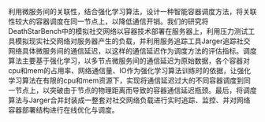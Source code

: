 利用微服务间的关联性，结合强化学习算法，设计一种智能容器调度方法，将关联性较大的容器调度在同一节点上，以降低通信开销。我们的研究将DeathStarBench中的模拟社交网络以容器技术部署在服务器上，利用压力测试工具模拟现实社交网络对服务器产生的负载，并利用服务追踪工具Jarger追踪社交网络具体微服务间的通信延迟，以这样的通信延迟作为调度方法的评估指标。调度算法主要基于强化学习，以多节点微服务间的通信延迟为原始数据，各个容器对cpu和mem的占用率、网络通信量、IO作为强化学习算法训练时的依据，让强化学习算法在有限的cpu和mem资源下，实现将通信延迟过大的不同容器调度到同一节点上，以突破由于节点的物理距离而导致的容器通信延迟瓶颈。最后，将调度算法与Jarger合并封装成一整套对社交网络负载进行实时追踪、监控、并对网络容器部署结构进行在线优化与调度。
